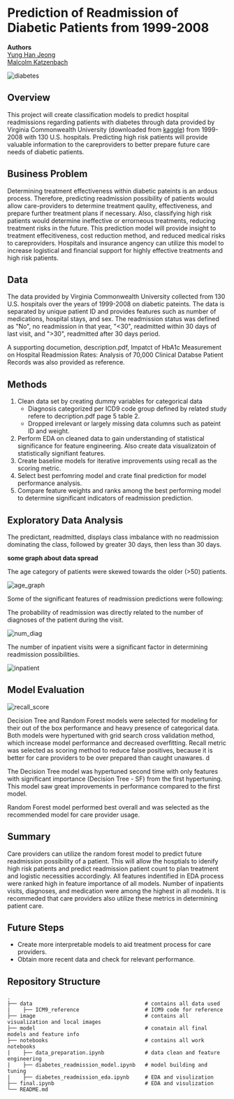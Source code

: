 # Prediction of Readmission of Diabetic Patients from 1999-2008
**Authors** <br>
[Yung Han Jeong](https://github.com/yunghanjeong)<br>
[Malcolm Katzenbach](https://github.com/malcolm206)<br>

![diabetes](https://images.unsplash.com/photo-1463367620918-d4824d05ce0e?ixlib=rb-1.2.1&ixid=eyJhcHBfaWQiOjEyMDd9&auto=format&fit=crop&w=1352&q=80)

## Overview
This project will create classification models to predict hospital readmissions regarding patients with diabetes through data provided by Virginia Commonwealth University (downloaded from [kaggle](https://www.kaggle.com/brandao/diabetes)) from 1999-2008 with 130 U.S. hospitals. Predicting high risk patients will provide valuable information to the careproviders to better prepare future care needs of diabetic patients. 

## Business Problem
Determining treatment effectiveness within diabetic pateints is an ardous process. Therefore, predicting readmission possibility of patients would allow care-providers to determine treatment qaulity, effectiveness, and prepare further treatment plans if necessary. Also, classifying high risk patients would determine ineffective or errorneous treatments, reducing treatment risks in the future. This prediction model will provide insight to treatment effecitiveness, cost reduction method, and reduced medical risks to careproviders. Hospitals and insurance angency can utilize this model to increase logistical and financial support for highly effective treatments and high risk patients.

## Data
The data provided by Virginia Commonwealth University collected from 130 U.S. hospitals over the years of 1999-2008 on diabetic pateints. The data is separated by unique patient ID and provides features such as number of medications, hospital stays, and sex. The readmission status was defined as "No", no readmission in that year, "<30", readmitted within 30 days of last visit, and ">30", readmitted after 30 days period. 

A supporting documetion, description.pdf, Impatct of HbA1c Measurement on Hospital Readmission Rates: Analysis of 70,000 Clinical Databse Patient Records was also provided as reference. 

## Methods

1. Clean data set by creating dummy variables for categorical data 
    - Diagnosis categorized per ICD9 code group defined by related study refere to decription.pdf page 5 table 2.
    - Dropped irrelevant or largely missing data columns such as pateint ID and weight.
2. Perform EDA on cleaned data to gain understanding of statistical significance for feature engineering. Also create data visualizatoin of statistically signifiant features.
3. Create baseline models for iterative improvements using recall as the scoring metric.
4. Select best perfomring model and crate final prediction for model performance analysis.
5. Compare feature weights and ranks among the best performing model to determine significant indicators of readmission prediction. 

## Exploratory Data Analysis

The predictant, readmitted, displays class imbalance with no readmission dominating the class, followed by greater 30 days, then less than 30 days. 

**some graph about data spread**

The age category of patients were skewed towards the older (>50) patients. 

![age_graph](https://github.com/yunghanjeong/diabetic_readmission_prediction/blob/main/image/Age_Readmiited.png?raw=true)

Some of the significant features of readmission predictions were following: 

The probability of readmission was directly related to the number of diagnoses of the patient during the visit. 

![num_diag](https://github.com/yunghanjeong/diabetic_readmission_prediction/blob/main/image/Percentage_NoD_Readmitted.png?raw=true)

The number of inpatient visits were a significant factor in determining readmission possibilities. 

![inpatient](https://github.com/yunghanjeong/diabetic_readmission_prediction/blob/main/image/num_inpatient_violin.png?raw=true)

## Model Evaluation

![recall_score](https://github.com/yunghanjeong/diabetic_readmission_prediction/blob/main/image/recall_score_model.png?raw=true)

Decision Tree and Random Forest models were selected for modeling for their out of the box performance and heavy presence of categorical data. Both models were hypertuned with grid search cross validation method, which increase model performance and decreased overfitting. Recall metric was selected as scoring method to reduce false positives, because it is better for care providers to be over prepared than caught unawares. d

The Decision Tree model was hypertuned second time with only features with significant importance (Decision Tree - SF) from the first hypertuning. This model saw great improvements in performance compared to the first model. 

Random Forest model performed best overall and was selected as the recommended model for care provider usage. 

## Summary
Care providers can utilize the random forest model to predict future readmission possibility of a patient. This will allow the hosptials to idenify high risk patients and predict readmission patient count to plan treatment and logistic necessities accordingly. All features indentified in EDA process were ranked high in feature importance of all models. Number of inpatients visits, diagnoses, and medication were among the highest in all models. It is recommeded that care providers also utilize these metrics in determining patient care. 

## Future Steps
- Create more interpretable models to aid treatment process for care providers. 
- Obtain more recent data and check for relevant performance. 


## Repository Structure
    .
    ├── data                                    # contains all data used
    |    ├── ICM9_reference                     # ICM9 code for reference
    ├── image                                   # contains all visualization and local images
    ├── model                                   # conatain all final models and feature info
    ├── notebooks                               # contains all work notebooks
    |    ├── data_preparation.ipynb             # data clean and feature engineering
    |    ├── diabetes_readmission_model.ipynb   # model building and tuning
    |    ├── diabetes_readmission_eda.ipynb     # EDA and visulization
    ├── final.ipynb                             # EDA and visulization
    └── README.md
